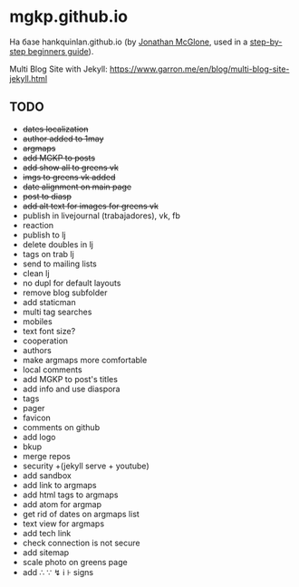 mgkp.github.io
==============

На базе hankquinlan.github.io (by [Jonathan McGlone](http://jmcglone.com), used in a [step-by-step beginners guide](http://jmcglone.com/guides/github-pages)).

Multi Blog Site with Jekyll: https://www.garron.me/en/blog/multi-blog-site-jekyll.html

TODO
----
* ~~dates localization~~
* ~~author added to 1may~~
* ~~argmaps~~
* ~~add MGKP to posts~~
* ~~add show all to greens vk~~
* ~~imgs to greens vk added~~
* ~~date alignment on main page~~
* ~~post to diasp~~
* ~~add alt text for images for greens vk~~
* publish in livejournal (trabajadores), vk, fb
* reaction
* publish to lj
* delete doubles in lj
* tags on trab lj
* send to mailing lists
* clean lj
* no dupl for default layouts
* remove blog subfolder
* add staticman
* multi tag searches
* mobiles
* text font size?
* cooperation
* authors
* make argmaps more comfortable
* local comments
* add MGKP to post's titles
* add info and use diaspora
* tags
* pager
* favicon
* comments on github
* add logo
* bkup
* merge repos
* security +(jekyll serve + youtube)
* add sandbox
* add link to argmaps
* add html tags to argmaps
* add atom for argmap
* get rid of dates on argmaps list
* text view for argmaps
* add tech link
* check connection is not secure
* add sitemap
* scale photo on greens page
* add ∴ ∵ ↯ ℹ ⊦ signs